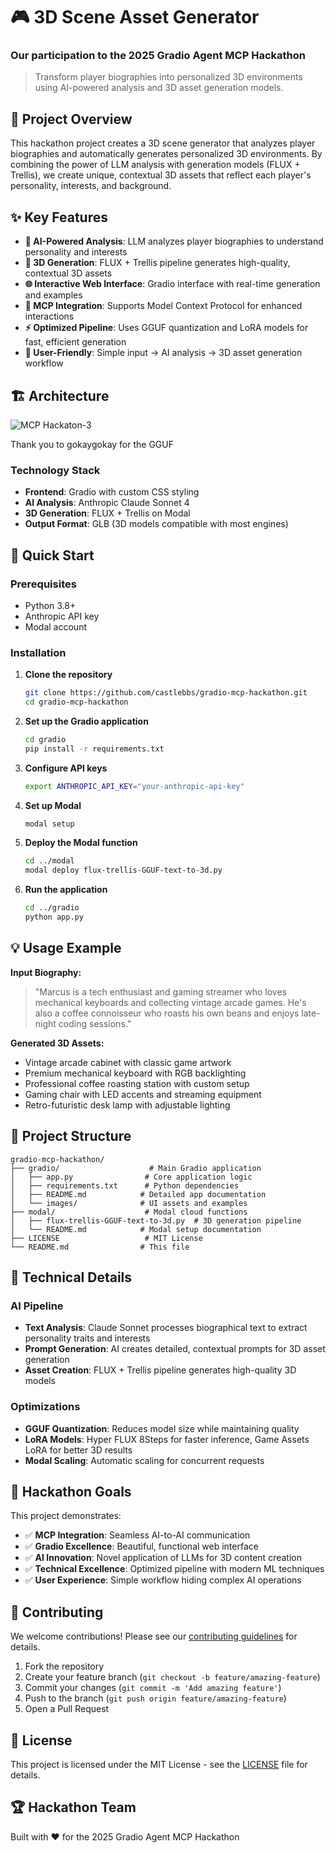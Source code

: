 # 🎮 3D Scene Asset Generator
### Our participation to the 2025 Gradio Agent MCP Hackathon

> Transform player biographies into personalized 3D environments using AI-powered analysis and 3D asset generation models.

## 🌟 Project Overview

This hackathon project creates a 3D scene generator that analyzes player biographies and automatically generates personalized 3D environments. By combining the power of LLM analysis with generation models (FLUX + Trellis), we create unique, contextual 3D assets that reflect each player's personality, interests, and background.

## ✨ Key Features

- **🤖 AI-Powered Analysis**: LLM analyzes player biographies to understand personality and interests
- **🎨 3D Generation**: FLUX + Trellis pipeline generates high-quality, contextual 3D assets
- **🌐 Interactive Web Interface**: Gradio interface with real-time generation and examples
- **🔧 MCP Integration**: Supports Model Context Protocol for enhanced interactions
- **⚡ Optimized Pipeline**: Uses GGUF quantization and LoRA models for fast, efficient generation
- **📱 User-Friendly**: Simple input → AI analysis → 3D asset generation workflow

## 🏗️ Architecture

![MCP Hackaton-3](https://github.com/user-attachments/assets/b135ce3a-43d6-4f1d-855b-92af4bce65c0)


Thank you to gokaygokay for the GGUF

### Technology Stack

- **Frontend**: Gradio with custom CSS styling
- **AI Analysis**: Anthropic Claude Sonnet 4
- **3D Generation**: FLUX + Trellis on Modal
- **Output Format**: GLB (3D models compatible with most engines)

## 🚀 Quick Start

### Prerequisites

- Python 3.8+
- Anthropic API key
- Modal account

### Installation

1. **Clone the repository**
   ```bash
   git clone https://github.com/castlebbs/gradio-mcp-hackathon.git
   cd gradio-mcp-hackathon
   ```

2. **Set up the Gradio application**
   ```bash
   cd gradio
   pip install -r requirements.txt
   ```

3. **Configure API keys**
   ```bash
   export ANTHROPIC_API_KEY="your-anthropic-api-key"
   ```

4. **Set up Modal**
   ```bash
   modal setup
   ```

5. **Deploy the Modal function**
   ```bash
   cd ../modal
   modal deploy flux-trellis-GGUF-text-to-3d.py
   ```

6. **Run the application**
   ```bash
   cd ../gradio
   python app.py
   ```

## 💡 Usage Example

**Input Biography:**
> "Marcus is a tech enthusiast and gaming streamer who loves mechanical keyboards and collecting vintage arcade games. He's also a coffee connoisseur who roasts his own beans and enjoys late-night coding sessions."

**Generated 3D Assets:**
- Vintage arcade cabinet with classic game artwork
- Premium mechanical keyboard with RGB backlighting  
- Professional coffee roasting station with custom setup
- Gaming chair with LED accents and streaming equipment
- Retro-futuristic desk lamp with adjustable lighting

## 📁 Project Structure

```
gradio-mcp-hackathon/
├── gradio/                    # Main Gradio application
│   ├── app.py                # Core application logic
│   ├── requirements.txt      # Python dependencies
│   ├── README.md            # Detailed app documentation
│   └── images/              # UI assets and examples
├── modal/                    # Modal cloud functions
│   ├── flux-trellis-GGUF-text-to-3d.py  # 3D generation pipeline
│   └── README.md            # Modal setup documentation
├── LICENSE                   # MIT License
└── README.md                # This file
```

## 🔧 Technical Details

### AI Pipeline
- **Text Analysis**: Claude Sonnet processes biographical text to extract personality traits and interests
- **Prompt Generation**: AI creates detailed, contextual prompts for 3D asset generation
- **Asset Creation**: FLUX + Trellis pipeline generates high-quality 3D models

### Optimizations
- **GGUF Quantization**: Reduces model size while maintaining quality
- **LoRA Models**: Hyper FLUX 8Steps for faster inference, Game Assets LoRA for better 3D results
- **Modal Scaling**: Automatic scaling for concurrent requests

## 🎯 Hackathon Goals

This project demonstrates:
- ✅ **MCP Integration**: Seamless AI-to-AI communication
- ✅ **Gradio Excellence**: Beautiful, functional web interface  
- ✅ **AI Innovation**: Novel application of LLMs for 3D content creation
- ✅ **Technical Excellence**: Optimized pipeline with modern ML techniques
- ✅ **User Experience**: Simple workflow hiding complex AI operations

## 🤝 Contributing

We welcome contributions! Please see our [contributing guidelines](CONTRIBUTING.md) for details.

1. Fork the repository
2. Create your feature branch (`git checkout -b feature/amazing-feature`)
3. Commit your changes (`git commit -m 'Add amazing feature'`)
4. Push to the branch (`git push origin feature/amazing-feature`)
5. Open a Pull Request

## 📝 License

This project is licensed under the MIT License - see the [LICENSE](LICENSE) file for details.

## 🏆 Hackathon Team

Built with ❤️ for the 2025 Gradio Agent MCP Hackathon
